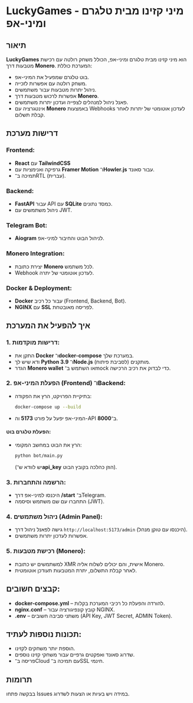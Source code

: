 # LuckyGames - מיני קזינו מבית טלגרם ומיני-אפ

## תיאור
**LuckyGames** הוא מיני קזינו מבית טלגרם ומיני-אפ, הכולל משחק רולטה עם רכישת מטבעות דרך **Monero**. המערכת כוללת:
- בוט טלגרם שמפעיל את המיני-אפ.
- משחק רולטה עם אפשרות לזכייה.
- ניהול יתרות מטבעות עבור משתמשים.
- אפשרות לרכוש מטבעות דרך **Monero**.
- פאנל ניהול למנהלים לצפייה ועדכון יתרות משתמשים.
- אינטגרציה עם **Monero** באמצעות Webhooks לעדכון אוטומטי של יתרות לאחר קבלת תשלום.
  
## דרישות מערכת

### **Frontend:**
- **React** עם **TailwindCSS**
- גרפיקה ואנימציות עם **Framer Motion** ו־**Howler.js** עבור סאונד.
- תמיכה ב־RTL (עברית).

### **Backend:**
- **FastAPI** עבור API עם **SQLite** כמסד נתונים.
- ניהול משתמשים עם JWT.

### **Telegram Bot:**
- **Aiogram** לניהול הבוט והחיבור למיני-אפ.

### **Monero Integration:**
- יצירת כתובת **Monero** לכל משתמש.
- Webhook לעדכון אוטומטי של יתרה.

### **Docker & Deployment:**
- **Docker** עבור כל רכיב (Frontend, Backend, Bot).
- **NGINX** עם **SSL** לפריסה מאובטחת.

## איך להפעיל את המערכת

### 1. **דרישות מוקדמות:**
- התקן את **Docker** ו־**docker-compose** במערכת שלך.
- ודא שיש לך **Python 3.9** ו־**Node.js** מותקנים (לסביבת פיתוח).
- הגדר **Monero wallet** או השתמש ב־mock כדי לבדוק את רכיב הרכישה.

### 2. **הפעלת המיני-אפ (Frontend) ו־Backend**:
- בתיקיית הפרויקט, הרץ את הפקודה:
  ```bash
  docker-compose up --build
  ```
- המיני-אפ יפעל על פורט **5173** וה-API ב־**8000**.

#### **הפעלת טלגרם בוט**:
- הרץ את הבוט במחשב המקומי:
  ```bash
  python bot/main.py
  ```
  (יש לוודא ש־**api_key** הוזן כהלכה בקובץ הבוט).

### 3. **הרשמה והתחברות**:
- היכנסו למיני-אפ דרך **/start** ב־Telegram.
- התחברו עם שם משתמש וסיסמה (JWT).

### 4. **ניהול משתמשים (Admin Panel)**:
- גישה לפאנל ניהול דרך `http://localhost:5173/admin` (היכנסו עם טוקן מנהל).
- אפשרות לעדכון יתרות משתמשים.

### 5. **רכישת מטבעות (Monero)**:
- למשתמשים יש כתובת XMR אישית, והם יכולים לשלוח אליה Monero.
- לאחר קבלת התשלום, יתרת המטבעות תעודכן אוטומטית.

## קבצים חשובים:
- **docker-compose.yml** – להורדה והפעלת כל רכיבי המערכת בקלות.
- **nginx.conf** – קובץ קונפיגורציה עבור NGINX.
- **.env** – משתני סביבה חשובים (API Key, JWT Secret, ADMIN Token).
  
## תכונות נוספות לעתיד:
- הוספת יותר משחקים לקזינו.
- שדרוג סאונד ואפקטים גרפיים עבור משחקי קזינו נוספים.
- פריסה ב־Cloud עם תמיכה ב־SSL חינמי.

## תרומות
בבקשה פתחו Issues במידה ויש בעיות או הצעות לשדרוג.
